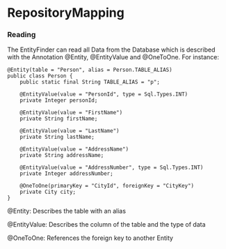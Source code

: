# RepositoryMapping

### Reading
The EntityFinder can read all Data from the Database which is described with the Annotation @Entity, @EntityValue and @OneToOne.
For instance:

```
@Entity(table = "Person", alias = Person.TABLE_ALIAS)
public class Person {
    public static final String TABLE_ALIAS = "p";
    
    @EntityValue(value = "PersonId", type = Sql.Types.INT)
    private Integer personId;
    
    @EntityValue(value = "FirstName")
    private String firstName;
    
    @EntityValue(value = "LastName")
    private String lastName;
    
    @EntityValue(value = "AddressName")
    private String addressName;
    
    @EntityValue(value = "AddressNumber", type = Sql.Types.INT)
    private Integer addressNumber;
    
    @OneToOne(primaryKey = "CityId", foreignKey = "CityKey")
    private City city;
}
```

@Entity: Describes the table with an alias

@EntityValue: Describes the column of the table and the type of data

@OneToOne: References the foreign key to another Entity